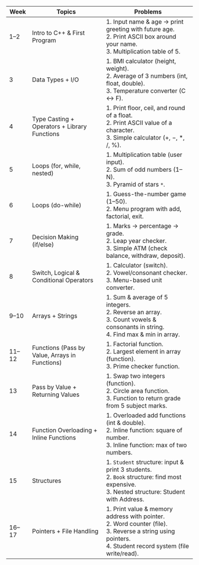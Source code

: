| Week  | Topics                                         | Problems                                                                                                                                                       |
| ----- | ---------------------------------------------- | -------------------------------------------------------------------------------------------------------------------------------------------------------------- |
| 1–2   | Intro to C++ & First Program                   | 1. Input name & age → print greeting with future age.<br>2. Print ASCII box around your name.<br>3. Multiplication table of 5.                                 |
| 3     | Data Types + I/O                               | 1. BMI calculator (height, weight).<br>2. Average of 3 numbers (int, float, double).<br>3. Temperature converter (C ↔ F).                                      |
| 4     | Type Casting + Operators + Library Functions   | 1. Print floor, ceil, and round of a float.<br>2. Print ASCII value of a character.<br>3. Simple calculator (+, −, *, /, %).                                   |
| 5     | Loops (for, while, nested)                     | 1. Multiplication table (user input).<br>2. Sum of odd numbers (1–N).<br>3. Pyramid of stars `*`.                                                              |
| 6     | Loops (do-while)                               | 1. Guess-the-number game (1–50).<br>2. Menu program with add, factorial, exit.                                                                                 |
| 7     | Decision Making (if/else)                      | 1. Marks → percentage → grade.<br>2. Leap year checker.<br>3. Simple ATM (check balance, withdraw, deposit).                                                   |
| 8     | Switch, Logical & Conditional Operators        | 1. Calculator (switch).<br>2. Vowel/consonant checker.<br>3. Menu-based unit converter.                                                                        |
| 9–10  | Arrays + Strings                               | 1. Sum & average of 5 integers.<br>2. Reverse an array.<br>3. Count vowels & consonants in string.<br>4. Find max & min in array.                              |
| 11–12 | Functions (Pass by Value, Arrays in Functions) | 1. Factorial function.<br>2. Largest element in array (function).<br>3. Prime checker function.                                                                |
| 13    | Pass by Value + Returning Values               | 1. Swap two integers (function).<br>2. Circle area function.<br>3. Function to return grade from 5 subject marks.                                              |
| 14    | Function Overloading + Inline Functions        | 1. Overloaded add functions (int & double).<br>2. Inline function: square of number.<br>3. Inline function: max of two numbers.                                |
| 15    | Structures                                     | 1. `Student` structure: input & print 3 students.<br>2. `Book` structure: find most expensive.<br>3. Nested structure: Student with Address.                   |
| 16–17 | Pointers + File Handling                       | 1. Print value & memory address with pointer.<br>2. Word counter (file).<br>3. Reverse a string using pointers.<br>4. Student record system (file write/read). |
